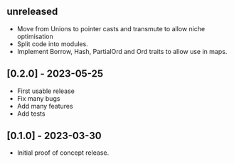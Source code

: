 ## unreleased

 * Move from Unions to pointer casts and transmute to allow niche optimisation
 * Split code into modules.
 * Implement Borrow, Hash, PartialOrd and Ord traits to allow use in maps.

## [0.2.0] - 2023-05-25

 * First usable release
 * Fix many bugs
 * Add many features
 * Add tests

## [0.1.0] - 2023-03-30

 * Initial proof of concept release.
